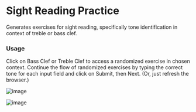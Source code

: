 # Sight Reading Practice
Generates exercises for sight reading, specifically tone identification in context of treble or bass clef.

### Usage
Click on Bass Clef or Treble Clef to access a randomized exercise in chosen context. Continue the flow of randomized exercises by typing the correct tone for each input field and click on Submit, then Next. (Or, just refresh the browser.)

![image](https://user-images.githubusercontent.com/70913967/160592776-de36c8af-354b-4662-836f-927f9cc84647.png)

![image](https://user-images.githubusercontent.com/70913967/160592799-b04887da-4f43-45b0-a652-f7200aee0371.png)
